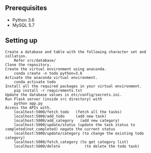 
## Prerequisites

-   Python 3.6
-   MySQL 5.7


## Setting up

    Create a database and table with the following character set and collation.
        Refer src/database/
    Clone the repository.
    Create the virtual environment using anaconda.
        conda create -n todo python=3.6
    Activate the anaconda virtual environment.
        conda activate todo
    Install all the required packages in your virtual environment.
        pip install -r requirements.txt
    Update the database values in etc/config/secrets.ini.
    Run Flask server (inside src directory) with
        python app.py
    Access the APIs with.
        localhost:5000/fetch_todo	(fetch all the tasks)
        localhost:5000/add_todo		(add new task)
		localhost:5000/add_category   (add new category)
		localhost:5000/update/status (update the task status to completed|not_completed) negate the current status
		localhost:5000/update/category (to change the existing todo category)
		localhost:5000/fetch_category (to get category list)
		localhost:5000/delete   		(to delete the todo task)
		